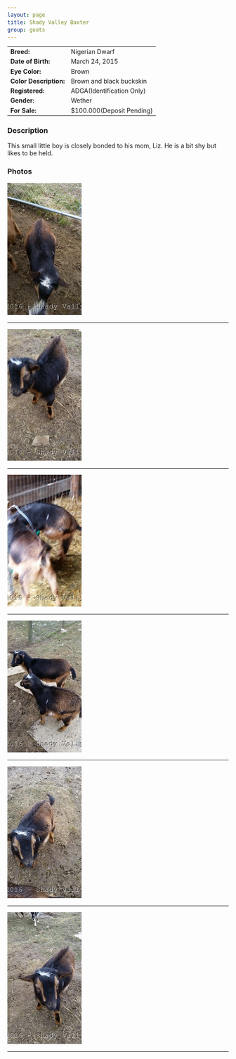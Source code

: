 ```yaml
---
layout: page
title: Shady Valley Baxter
group: goats
---
```


| | |
|:---|:---
|**Breed:**|Nigerian Dwarf
|**Date of Birth:**|March 24, 2015
|**Eye Color:**|Brown
|**Color Description:**|Brown and black buckskin
|**Registered:**|ADGA(Identification Only)
|**Gender:**|Wether
|**For Sale:**|$100.000(Deposit Pending)
### Description

This small little boy is closely bonded to his mom, Liz. He is a bit shy but likes to be held.

### Photos

<img src="/images/goats/Baxter/1.jpg" alt="Image of Baxter" class="pic"/>
<hr>
<img src="/images/goats/Baxter/2.jpg" alt="Image of Baxter" class="pic"/>
<hr>
<img src="/images/goats/Baxter/3.jpg" alt="Image of Baxter" class="pic"/>
<hr>
<img src="/images/goats/Baxter/4.jpg" alt="Image of Baxter" class="pic"/>
<hr>
<img src="/images/goats/Baxter/5.jpg" alt="Image of Baxter" class="pic"/>
<hr>
<img src="/images/goats/Baxter/6.jpg" alt="Image of Baxter" class="pic"/>
<hr>


